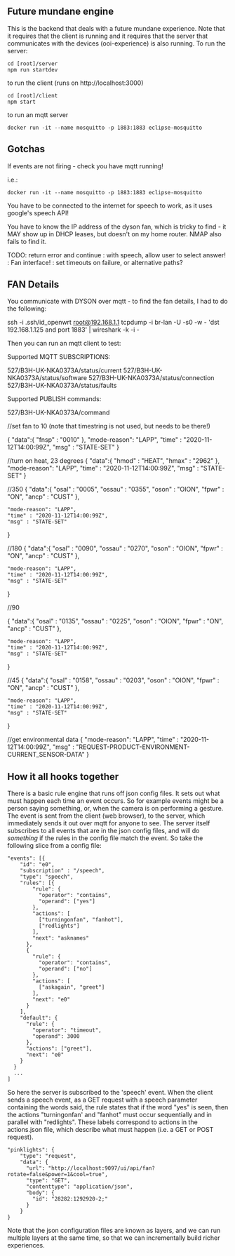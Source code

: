 Future mundane engine
---------------------


This is the backend that deals with a future mundane experience.  Note that it requires that the client is running and it requires that the server that communicates with the devices (ooi-experience) is also running.  To run the server:

```
cd [root]/server
npm run startdev
```

to run the client (runs on http://localhost:3000)

```
cd [root]/client
npm start
```

to run an mqtt server
```
docker run -it --name mosquitto -p 1883:1883 eclipse-mosquitto 
```


Gotchas
-------

If events are not firing - check you have mqtt running!  

i.e.:

```
docker run -it --name mosquitto -p 1883:1883 eclipse-mosquitto 
```

You have to be connected to the internet for speech to work, as it uses google's speech API!

You have to know the IP address of the dyson fan, which is tricky to find - it MAY show up in DHCP leases, but doesn't on my home router.  NMAP also fails to find it.


TODO: return error and continue
    :  with speech, allow user to select answer!
    : Fan interface!
    : set timeouts on failure, or alternative paths?

FAN Details
-----------


You communicate with DYSON over mqtt - to find the fan details, I had to do the following:

ssh -i .ssh/id_openwrt root@192.168.1.1 tcpdump -i br-lan -U -s0 -w - 'dst 192.168.1.125 and port 1883' | wireshark -k -i -

Then you can run an mqtt client to test:

Supported MQTT SUBSCRIPTIONS:

527/B3H-UK-NKA0373A/status/current
527/B3H-UK-NKA0373A/status/software
527/B3H-UK-NKA0373A/status/connection
527/B3H-UK-NKA0373A/status/faults

Supported PUBLISH commands:

527/B3H-UK-NKA0373A/command

//set fan to 10 (note that timestring is not used, but needs to be there!)

{
    "data":{
        "fnsp" : "0010"
    },
    "mode-reason": "LAPP",
    "time" : "2020-11-12T14:00:99Z",
    "msg" : "STATE-SET"
}

//turn on heat, 23 degrees
{
    "data":{
        "hmod" : "HEAT",
        "hmax" : "2962"
    },
    "mode-reason": "LAPP",
    "time" : "2020-11-12T14:00:99Z",
    "msg" : "STATE-SET"
}

//350
{
    "data":{
        "osal" : "0005",
        "ossau" : "0355",
        "oson" : "OION",
        "fpwr" : "ON",
        "ancp" : "CUST"
    },

    "mode-reason": "LAPP",
    "time" : "2020-11-12T14:00:99Z",
    "msg" : "STATE-SET"
}

//180
{
    "data":{
        "osal" : "0090",
        "ossau" : "0270",
        "oson" : "OION",
        "fpwr" : "ON",
        "ancp" : "CUST"
    },

    "mode-reason": "LAPP",
    "time" : "2020-11-12T14:00:99Z",
    "msg" : "STATE-SET"
}

//90

{
    "data":{
        "osal" : "0135",
        "ossau" : "0225",
        "oson" : "OION",
        "fpwr" : "ON",
        "ancp" : "CUST"
    },

    "mode-reason": "LAPP",
    "time" : "2020-11-12T14:00:99Z",
    "msg" : "STATE-SET"
}


//45
{
    "data":{
        "osal" : "0158",
        "ossau" : "0203",
        "oson" : "OION",
        "fpwr" : "ON",
        "ancp" : "CUST"
    },

    "mode-reason": "LAPP",
    "time" : "2020-11-12T14:00:99Z",
    "msg" : "STATE-SET"
}


//get environmental data
{
    "mode-reason": "LAPP",
    "time" : "2020-11-12T14:00:99Z",
    "msg" : "REQUEST-PRODUCT-ENVIRONMENT-CURRENT_SENSOR-DATA"
}


How it all hooks together
-------------------------

There is a basic rule engine that runs off json config files.  It sets out what must happen each time an event occurs.  So for example events might be a person saying something, or, when the camera is on performing a gesture.  The event is sent from the client (web browser), to the server, which immediately sends it out over mqtt for anyone to see.  The server itself subscribes to all events that are in the json config files, and will do *something* if the rules in the config file match the event.  So take the following slice from a config file:

```
"events": [{
    "id": "e0",
    "subscription" : "/speech",
    "type": "speech",
    "rules": [{
        "rule": {
          "operator": "contains",
          "operand": ["yes"]
        },
        "actions": [
          ["turningonfan", "fanhot"],
          ["redlights"]
        ],
        "next": "asknames"
      },
      {
        "rule": {
          "operator": "contains",
          "operand": ["no"]
        },
        "actions": [
          ["askagain", "greet"]
        ],
        "next": "e0"
      }
    ],
    "default": {
      "rule": {
        "operator": "timeout",
        "operand": 3000
      },
      "actions": ["greet"],
      "next": "e0"
    }
  }
  ...
]
```

So here the server is subscribed to the 'speech' event.  When the client sends a speech event, as a GET request with a speech parameter containing the words said, the rule states that if the word "yes" is seen, then the actions "turningonfan' and "fanhot" must occur sequentially and in parallel with "redlights".  These labels correspond to actions in the actions.json file, which describe what must happen (i.e. a GET or POST request).

```
"pinklights": {
    "type": "request",
    "data": {
      "url": "http://localhost:9097/ui/api/fan?rotate=false&power=1&cool=true",
      "type": "GET",
      "contenttype": "application/json",
      "body": {
        "id": "28282:1292920-2;"
      }
    }
}
```

Note that the json configuration files are known as layers, and we can run multiple layers at the same time, so that we can incrementally build richer experiences.